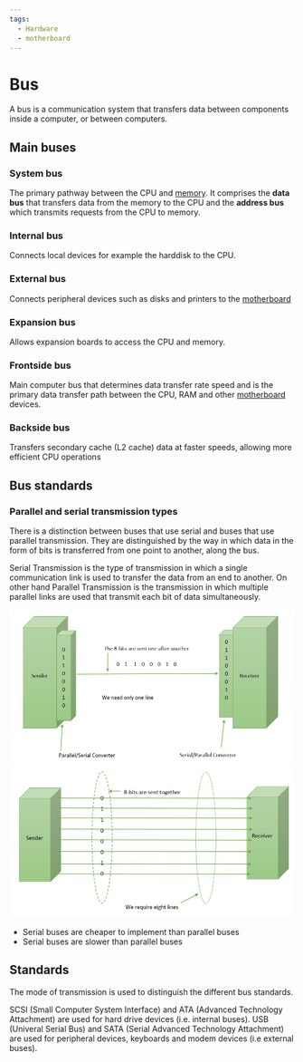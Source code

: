 ```yaml
---
tags:
  - Hardware
  - motherboard
---
```


# Bus
A bus is a communication system that transfers data between components inside a computer, or between computers.  

## Main buses 

### System bus
The primary pathway between the CPU and [memory](Memory/Basics.md). It comprises the **data bus**  that transfers data from the memory to the CPU and the **address bus** which transmits requests from the CPU to memory.

### Internal bus
Connects local devices for example the harddisk to the CPU.

### External bus
Connects peripheral devices such as disks and printers to the [motherboard](Motherboard.md)

### Expansion bus
Allows expansion boards to access the CPU and memory. 

### Frontside bus
Main computer bus that determines data transfer rate speed and is the primary data transfer path between the CPU, RAM and other [motherboard](Motherboard.md) devices.

### Backside bus
Transfers secondary cache (L2 cache) data at faster speeds, allowing more efficient CPU operations

## Bus standards

### Parallel and serial transmission types
There is a distinction between buses that use serial and buses that use parallel transmission. They are distinguished by the way in which data in the form of bits is transferred from one point to another, along the bus.

Serial Transmission is the type of transmission in which a single communication link is used to transfer the data from an end to another. On other hand Parallel Transmission is the transmission in which multiple parallel links are used that transmit each bit of data simultaneously.

<img src="../img/serial-transmission.jpg" width="800px"/>
<img src="../img/parallel-transmission.jpg" width="800px"/>

* Serial buses are cheaper to implement than parallel buses
* Serial buses are slower than parallel buses

## Standards
The mode of transmission is used to distinguish the different bus standards.

SCSI (Small Computer System Interface) and ATA (Advanced Technology Attachment) are used for hard drive devices (i.e. internal buses). USB (Univeral Serial Bus) and SATA (Serial Advanced Technology Attachment) are used for peripheral devices, keyboards and modem devices (i.e external buses).